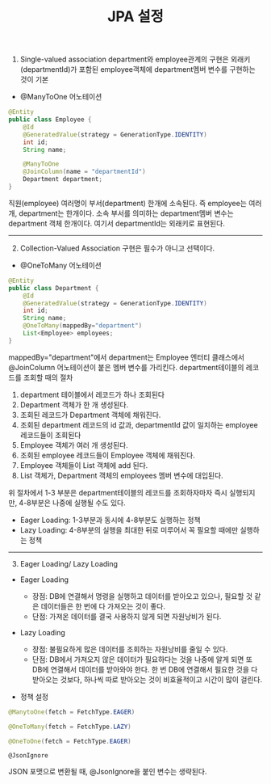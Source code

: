 ﻿---
title: "JPA 설정"
categories: jpa
comments: true
---

1) Single-valued association
 department와 employee관계의 구현은 외래키(departmentId)가 포함된 employee객체에 department멤버 변수를 구현하는 것이 기본


- @ManyToOne 어노테이션

```java
@Entity
public class Employee {
    @Id
    @GeneratedValue(strategy = GenerationType.IDENTITY)
    int id;
    String name;

    @ManyToOne
    @JoinColumn(name = "departmentId")
    Department department;
}
```

직원(employee) 여러명이 부서(department) 한개에 소속된다. 즉 employee는 여러개, department는 한개이다. 소속 부서를 의미하는 department멤버 변수는 department 객체 한개이다. 여기서 departmentId는 외래키로 표현된다.

***

2) Collection-Valued Association
 구현은 필수가 아니고 선택이다.
- @OneToMany 어노테이션

```java
@Entity
public class Department {
    @Id
    @GeneratedValue(strategy = GenerationType.IDENTITY)
    int id;
    String name;
    @OneToMany(mappedBy="department")
    List<Employee> employees;
}
```

mappedBy="department"에서 department는 Employee 엔터티 클래스에서 @JoinColumn 어노테이션이 붙은 멤버 변수를 가리킨다. 
department테이블의 레코드를 조회할 때의 절차
 1. department 테이블에서 레코드가 하나 조회된다
 2. Department 객체가 한 개 생성된다.
 3. 조회된 레코드가 Department 객체에 채워진다.
 4. 조회된 department 레코드의 id 값과, departmentId 값이 일치하는 employee 레코드들이 조회된다
 5. Employee 객체가 여러 개 생성된다.
 6. 조회된 employee 레코드들이 Employee 객체에 채워진다.
 7. Employee 객체들이 List<Employee> 객체에 add 된다.
 8. List<Employee> 객체가, Department 객체의 employees 멤버 변수에 대입된다.

 위 절차에서 1-3 부분은 department테이블의 레코드를 조회하자마자 즉시 실행되지만, 4-8부분은 나중에 실행될 수도 있다.
 - Eager Loading: 1-3부분과 동시에 4-8부분도 실행하는 정책
 - Lazy Loading: 4-8부분의 실행을 최대한 뒤로 미루어서 꼭 필요할 때에만 실행하는 정책

***

3) Eager Loading/ Lazy Loading
 - Eager Loading
   - 장점: DB에 연결해서 명령을 실행하고 데이터를 받아오고 있으나, 필요할 것 같은 데이터들은 한 번에 다 가져오는 것이 좋다.
   - 단점: 가져온 데이터를 결국 사용하지 않게 되면 자원낭비가 된다.

 - Lazy Loading
   - 장점: 불필요하게 많은 데이터를 조회하는 자원낭비를 줄일 수 있다.
   - 단점: DB에서 가져오지 않은 데이터가 필요하다는 것을 나중에 알게 되면 또 DB에 연결해서 데이터를 받아와야 한다. 한 번 DB에 연결해서 필요한 것을 다 받아오는 것보다, 하나씩 따로 받아오는 것이 비효율적이고 시간이 많이 걸린다.

 - 정책 설정

```java
@ManytoOne(fetch = FetchType.EAGER)
```
```java
@OneToMany(fetch = FetchType.LAZY)
```
```java
@OneToOne(fetch = FetchType.EAGER)
```


```
@JsonIgnore
```
JSON 포맷으로 변환될 때, @JsonIgnore을 붙인 변수는 생략된다.



